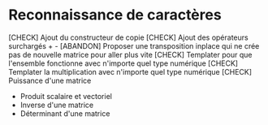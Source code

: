 Reconnaissance de caractères
============================

 [CHECK] Ajout du constructeur de copie
 [CHECK] Ajout des opérateurs surchargés + -
 [ABANDON] Proposer une transposition inplace qui ne crée pas de nouvelle matrice pour aller plus vite
 [CHECK] Templater pour que l'ensemble fonctionne avec n'importe quel type numérique
 [CHECK] Templater la multiplication avec n'importe quel type numérique
 [CHECK] Puissance d'une matrice
 - Produit scalaire et vectoriel
 - Inverse d'une matrice
 - Déterminant d'une matrice